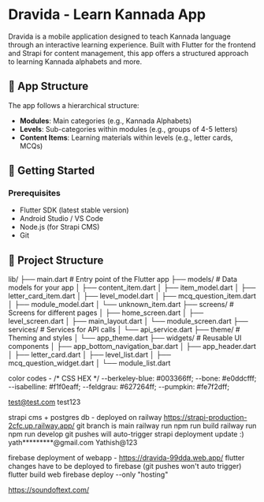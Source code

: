 # Dravida - Learn Kannada App

Dravida is a mobile application designed to teach Kannada language through an interactive learning experience. Built with Flutter for the frontend and Strapi for content management, this app offers a structured approach to learning Kannada alphabets and more.

## 📱 App Structure

The app follows a hierarchical structure:
- **Modules**: Main categories (e.g., Kannada Alphabets)
- **Levels**: Sub-categories within modules (e.g., groups of 4-5 letters)
- **Content Items**: Learning materials within levels (e.g., letter cards, MCQs)

## 🚀 Getting Started

### Prerequisites

- Flutter SDK (latest stable version)
- Android Studio / VS Code
- Node.js (for Strapi CMS)
- Git

## 🧩 Project Structure

lib/
├── main.dart                         # Entry point of the Flutter app
├── models/                           # Data models for your app
│   ├── content_item.dart
│   ├── item_model.dart
│   ├── letter_card_item.dart
│   ├── level_model.dart
│   ├── mcq_question_item.dart
│   ├── module_model.dart
│   └── unknown_item.dart
├── screens/                          # Screens for different pages
│   ├── home_screen.dart
│   ├── level_screen.dart
│   ├── main_layout.dart
│   └── module_screen.dart
├── services/                         # Services for API calls
│   └── api_service.dart
├── theme/                            # Theming and styles
│   └── app_theme.dart
├── widgets/                          # Reusable UI components
│   ├── app_bottom_navigation_bar.dart
│   ├── app_header.dart
│   ├── letter_card.dart
│   ├── level_list.dart
│   ├── mcq_question_widget.dart
│   └── module_list.dart


color codes - 
/* CSS HEX */
--berkeley-blue: #003366ff;
--bone: #e0ddcfff;
--isabelline: #f1f0eaff;
--feldgrau: #627264ff;
--pumpkin: #fe7f2dff;

test@test.com
test123

strapi cms + postgres db - deployed on railway
https://strapi-production-2cfc.up.railway.app/
git branch is main
railway run npm run build
railway run npm run develop
git pushes will auto-trigger strapi deployment update :)
yath*********@gmail.com
Yathish@123

firebase deployment of webapp - 
https://dravida-99dda.web.app/
flutter changes have to be deployed to firebase (git pushes won't auto trigger)
flutter build web
firebase deploy --only "hosting"

https://soundoftext.com/